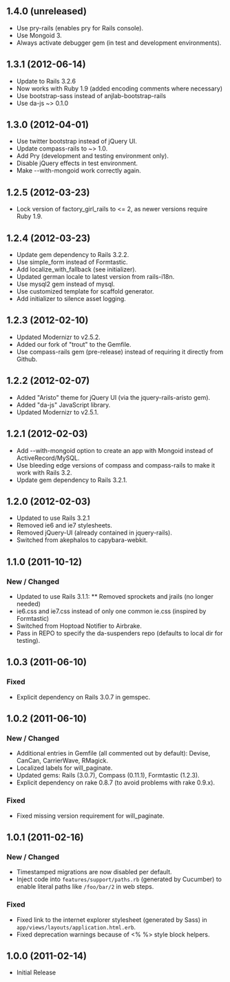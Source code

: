 ## 1.4.0 (unreleased)
 * Use pry-rails (enables pry for Rails console).
 * Use Mongoid 3.
 * Always activate debugger gem (in test and development environments).

## 1.3.1 (2012-06-14)
 * Update to Rails 3.2.6
 * Now works with Ruby 1.9 (added encoding comments where necessary)
 * Use bootstrap-sass instead of anjlab-bootstrap-rails
 * Use da-js ~> 0.1.0 
 
## 1.3.0 (2012-04-01)
 * Use twitter bootstrap instead of jQuery UI.
 * Update compass-rails to ~> 1.0. 
 * Add Pry (development and testing environment only).
 * Disable jQuery effects in test environment.
 * Make --with-mongoid work correctly again.
 
## 1.2.5 (2012-03-23)
 * Lock version of factory\_girl\_rails to <= 2, as newer versions require Ruby 1.9.
 
## 1.2.4 (2012-03-23)
 * Update gem dependency to Rails 3.2.2.
 * Use simple_form instead of Formtastic.
 * Add localize\_with\_fallback (see initializer).
 * Updated german locale to latest version from rails-i18n.
 * Use mysql2 gem instead of mysql.
 * Use customized template for scaffold generator.
 * Add initializer to silence asset logging.

## 1.2.3 (2012-02-10)
 * Updated Modernizr to v2.5.2.
 * Added our fork of "trout" to the Gemfile.
 * Use compass-rails gem (pre-release) instead of requiring it directly from Github. 
 
## 1.2.2 (2012-02-07)
 * Added "Aristo" theme for jQuery UI (via the jquery-rails-aristo gem).
 * Added "da-js" JavaScript library.
 * Updated Modernizr to v2.5.1.

## 1.2.1 (2012-02-03)
 * Add --with-mongoid option to create an app with Mongoid instead of ActiveRecord/MySQL.
 * Use bleeding edge versions of compass and compass-rails to make it work with Rails 3.2.
 * Update gem dependency to Rails 3.2.1.
 
## 1.2.0 (2012-02-03)
 * Updated to use Rails 3.2.1
 * Removed ie6 and ie7 stylesheets.
 * Removed jQuery-UI (already contained in jquery-rails).
 * Switched from akephalos to capybara-webkit.
 
## 1.1.0 (2011-10-12)

### New / Changed
 * Updated to use Rails 3.1.1:
 ** Removed sprockets and jrails (no longer needed)
 * ie6.css and ie7.css instead of only one common ie.css (inspired by Formtastic)
 * Switched from Hoptoad Notifier to Airbrake.
 * Pass in REPO to specify the da-suspenders repo (defaults to local dir for testing).

## 1.0.3 (2011-06-10)

### Fixed
 * Explicit dependency on Rails 3.0.7 in gemspec.


## 1.0.2 (2011-06-10)

### New / Changed
 * Additional entries in Gemfile (all commented out by default): Devise, CanCan, CarrierWave, RMagick.
 * Localized labels for will_paginate.
 * Updated gems: Rails (3.0.7), Compass (0.11.1), Formtastic (1.2.3).
 * Explicit dependency on rake 0.8.7 (to avoid problems with rake 0.9.x).
 
### Fixed
 * Fixed missing version requirement for will_paginate.


## 1.0.1 (2011-02-16)

### New / Changed
 * Timestamped migrations are now disabled per default.
 * Inject code into `features/support/paths.rb` (generated by Cucumber) to enable literal paths like `/foo/bar/2` in web steps.
 
### Fixed
 * Fixed link to the internet explorer stylesheet (generated by Sass) in `app/views/layouts/application.html.erb`.
 * Fixed deprecation warnings because of <% %> style block helpers.


## 1.0.0 (2011-02-14)
 * Initial Release
